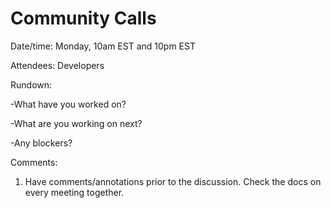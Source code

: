 # Community Calls

Date/time: Monday, 10am EST and 10pm EST

Attendees: Developers

Rundown:

-What have you worked on?

-What are you working on next?

-Any blockers?

  
Comments:

1. Have comments/annotations prior to the discussion. Check the docs on every meeting together.

